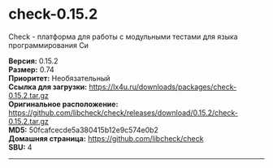 # check-0.15.2

Check - платформа для работы с модульными тестами для языка программирования Си

**Версия:** 0.15.2
<br />
**Размер:** 0.74
<br />
**Приоритет:** Необязательный
<br />
**Ссылка для загрузки:** https://lx4u.ru/downloads/packages/check-0.15.2.tar.gz
<br />
**Оригинальное расположение:** https://github.com/libcheck/check/releases/download/0.15.2/check-0.15.2.tar.gz
<br />
**MD5:** 50fcafcecde5a380415b12e9c574e0b2
<br />
**Домашняя страница:** https://github.com/libcheck/check
        <br />**SBU:** 4

***
            